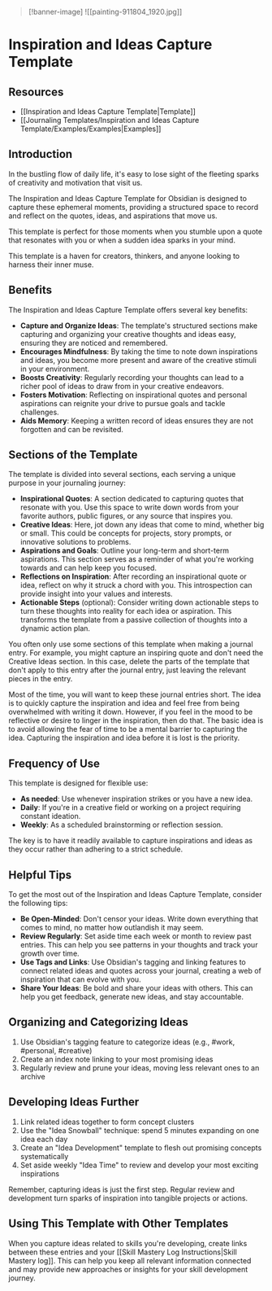 >[!banner-image] ![[painting-911804_1920.jpg]]
# Inspiration and Ideas Capture Template

## Resources
- [[Inspiration and Ideas Capture Template|Template]]
- [[Journaling Templates/Inspiration and Ideas Capture Template/Examples/Examples|Examples]]
## Introduction

In the bustling flow of daily life, it's easy to lose sight of the fleeting sparks of creativity and motivation that visit us. 

The Inspiration and Ideas Capture Template for Obsidian is designed to capture these ephemeral moments, providing a structured space to record and reflect on the quotes, ideas, and aspirations that move us. 

This template is perfect for those moments when you stumble upon a quote that resonates with you or when a sudden idea sparks in your mind.

This template is a haven for creators, thinkers, and anyone looking to harness their inner muse.

## Benefits

The Inspiration and Ideas Capture Template offers several key benefits:

- **Capture and Organize Ideas**: The template's structured sections make capturing and organizing your creative thoughts and ideas easy, ensuring they are noticed and remembered.
- **Encourages Mindfulness**: By taking the time to note down inspirations and ideas, you become more present and aware of the creative stimuli in your environment.
- **Boosts Creativity**: Regularly recording your thoughts can lead to a richer pool of ideas to draw from in your creative endeavors.
- **Fosters Motivation**: Reflecting on inspirational quotes and personal aspirations can reignite your drive to pursue goals and tackle challenges.
- **Aids Memory**: Keeping a written record of ideas ensures they are not forgotten and can be revisited.

## Sections of the Template

The template is divided into several sections, each serving a unique purpose in your journaling journey:

- **Inspirational Quotes**: A section dedicated to capturing quotes that resonate with you. Use this space to write down words from your favorite authors, public figures, or any source that inspires you.
- **Creative Ideas**: Here, jot down any ideas that come to mind, whether big or small. This could be concepts for projects, story prompts, or innovative solutions to problems.
- **Aspirations and Goals**: Outline your long-term and short-term aspirations. This section serves as a reminder of what you're working towards and can help keep you focused.
- **Reflections on Inspiration**: After recording an inspirational quote or idea, reflect on why it struck a chord with you. This introspection can provide insight into your values and interests.
- **Actionable Steps** (optional): Consider writing down actionable steps to turn these thoughts into reality for each idea or aspiration. This transforms the template from a passive collection of thoughts into a dynamic action plan.

You often only use some sections of this template when making a journal entry. For example, you might capture an inspiring quote and don't need the Creative Ideas section. In this case, delete the parts of the template that don't apply to this entry after the journal entry, just leaving the relevant pieces in the entry.

Most of the time, you will want to keep these journal entries short. The idea is to quickly capture the inspiration and idea and feel free from being overwhelmed with writing it down. However, if you feel in the mood to be reflective or desire to linger in the inspiration, then do that. The basic idea is to avoid allowing the fear of time to be a mental barrier to capturing the idea. Capturing the inspiration and idea before it is lost is the priority.

## Frequency of Use

This template is designed for flexible use:

- **As needed**: Use whenever inspiration strikes or you have a new idea.
- **Daily**: If you're in a creative field or working on a project requiring constant ideation.
- **Weekly**: As a scheduled brainstorming or reflection session.

The key is to have it readily available to capture inspirations and ideas as they occur rather than adhering to a strict schedule.

## Helpful Tips

To get the most out of the Inspiration and Ideas Capture Template, consider the following tips:

- **Be Open-Minded**: Don't censor your ideas. Write down everything that comes to mind, no matter how outlandish it may seem.
- **Review Regularly**: Set aside time each week or month to review past entries. This can help you see patterns in your thoughts and track your growth over time.
- **Use Tags and Links**: Use Obsidian's tagging and linking features to connect related ideas and quotes across your journal, creating a web of inspiration that can evolve with you.
- **Share Your Ideas**: Be bold and share your ideas with others. This can help you get feedback, generate new ideas, and stay accountable.

## Organizing and Categorizing Ideas

1. Use Obsidian's tagging feature to categorize ideas (e.g., #work, #personal, #creative)
2. Create an index note linking to your most promising ideas
3. Regularly review and prune your ideas, moving less relevant ones to an archive

## Developing Ideas Further

1. Link related ideas together to form concept clusters
2. Use the "Idea Snowball" technique: spend 5 minutes expanding on one idea each day
3. Create an "Idea Development" template to flesh out promising concepts systematically
4. Set aside weekly "Idea Time" to review and develop your most exciting inspirations

Remember, capturing ideas is just the first step. Regular review and development turn sparks of inspiration into tangible projects or actions.

## Using This Template with Other Templates

When you capture ideas related to skills you're developing, create links between these entries and your [[Skill Mastery Log Instructions|Skill Mastery log]]. This can help you keep all relevant information connected and may provide new approaches or insights for your skill development journey.